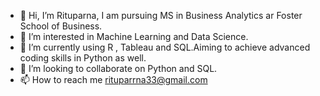 - 👋 Hi, I’m Rituparna, I am pursuing MS in Business Analytics ar Foster School of Business.
- 👀 I’m interested in Machine Learning and Data Science.
- 🌱 I’m currently using R , Tableau and SQL.Aiming to achieve advanced coding skills in Python as well.
- 💞️ I’m looking to collaborate on Python and SQL.
- 📫 How to reach me rituparrna33@gmail.com

<!---
rituparrna33/rituparrna33 is a ✨ special ✨ repository because its `README.md` (this file) appears on your GitHub profile.
You can click the Preview link to take a look at your changes.
--->
